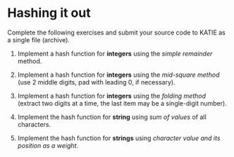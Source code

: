 # Hashing it out

Complete the following exercises and submit your source code to KATIE as a single file (archive).

1. Implement a hash function for **integers** using the *simple remainder* method.

2. Implement a hash function for **integers** using the *mid-square method* (use 2 middle digits, pad with leading 0, if necessary).

3. Implement a hash function for **integers** using the *folding method* (extract two digits at a time, the last item may be a single-digit number).

4. Implement the hash function for **string** using *sum of values* of all characters.

5. Implement the hash function for **strings** using *character value and its position as a weight*.
